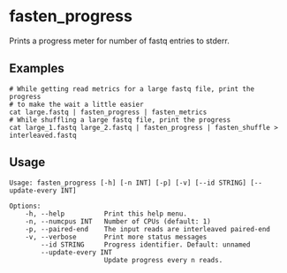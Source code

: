 # fasten_progress

Prints a progress meter for number of fastq entries to stderr.

## Examples

```
# While getting read metrics for a large fastq file, print the progress
# to make the wait a little easier
cat large.fastq | fasten_progress | fasten_metrics
# While shuffling a large fastq file, print the progress
cat large_1.fastq large_2.fastq | fasten_progress | fasten_shuffle > interleaved.fastq
```

## Usage

    Usage: fasten_progress [-h] [-n INT] [-p] [-v] [--id STRING] [--update-every INT]
    
    Options:
        -h, --help          Print this help menu.
        -n, --numcpus INT   Number of CPUs (default: 1)
        -p, --paired-end    The input reads are interleaved paired-end
        -v, --verbose       Print more status messages
            --id STRING     Progress identifier. Default: unnamed
            --update-every INT
                            Update progress every n reads.
    
